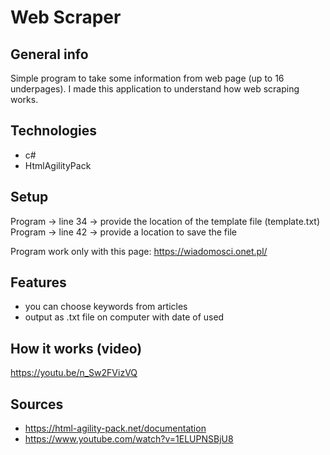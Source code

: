 # Web Scraper

## General info
Simple program to take some information from web page (up to 16 underpages).
I made this application to understand how web scraping works.

## Technologies
- c#
- HtmlAgilityPack

## Setup
Program -> line 34 -> provide the location of the template file (template.txt)
Program -> line 42 -> provide a location to save the file

Program work only with this page: https://wiadomosci.onet.pl/

## Features
- you can choose keywords from articles  
- output as .txt file on computer with date of used 

## How it works (video)
https://youtu.be/n_Sw2FVizVQ

## Sources
- https://html-agility-pack.net/documentation
- https://www.youtube.com/watch?v=1ELUPNSBjU8

